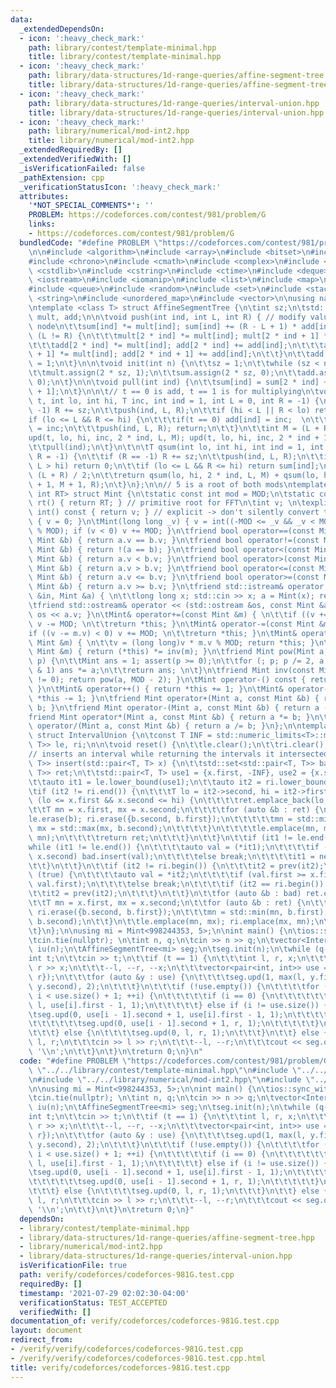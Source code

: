 ```yaml
---
data:
  _extendedDependsOn:
  - icon: ':heavy_check_mark:'
    path: library/contest/template-minimal.hpp
    title: library/contest/template-minimal.hpp
  - icon: ':heavy_check_mark:'
    path: library/data-structures/1d-range-queries/affine-segment-tree.hpp
    title: library/data-structures/1d-range-queries/affine-segment-tree.hpp
  - icon: ':heavy_check_mark:'
    path: library/data-structures/1d-range-queries/interval-union.hpp
    title: library/data-structures/1d-range-queries/interval-union.hpp
  - icon: ':heavy_check_mark:'
    path: library/numerical/mod-int2.hpp
    title: library/numerical/mod-int2.hpp
  _extendedRequiredBy: []
  _extendedVerifiedWith: []
  _isVerificationFailed: false
  _pathExtension: cpp
  _verificationStatusIcon: ':heavy_check_mark:'
  attributes:
    '*NOT_SPECIAL_COMMENTS*': ''
    PROBLEM: https://codeforces.com/contest/981/problem/G
    links:
    - https://codeforces.com/contest/981/problem/G
  bundledCode: "#define PROBLEM \"https://codeforces.com/contest/981/problem/G\"\n\
    \n\n#include <algorithm>\n#include <array>\n#include <bitset>\n#include <cassert>\n\
    #include <chrono>\n#include <cmath>\n#include <complex>\n#include <cstdio>\n#include\
    \ <cstdlib>\n#include <cstring>\n#include <ctime>\n#include <deque>\n#include\
    \ <iostream>\n#include <iomanip>\n#include <list>\n#include <map>\n#include <numeric>\n\
    #include <queue>\n#include <random>\n#include <set>\n#include <stack>\n#include\
    \ <string>\n#include <unordered_map>\n#include <vector>\n\nusing namespace std;\n\
    \ntemplate <class T> struct AffineSegmentTree {\n\tint sz;\n\tstd::vector<T> sum,\
    \ mult, add;\n\n\tvoid push(int ind, int L, int R) { // modify values for current\
    \ node\n\t\tsum[ind] *= mult[ind]; sum[ind] += (R - L + 1) * add[ind];\n\t\tif\
    \ (L != R) {\n\t\t\tmult[2 * ind] *= mult[ind]; mult[2 * ind + 1] *= mult[ind];\n\
    \t\t\tadd[2 * ind] *= mult[ind]; add[2 * ind] += add[ind];\n\t\t\tadd[2 * ind\
    \ + 1] *= mult[ind]; add[2 * ind + 1] += add[ind];\n\t\t}\n\t\tadd[ind] = 0; mult[ind]\
    \ = 1;\n\t}\n\n\tvoid init(int n) {\n\t\tsz = 1;\n\t\twhile (sz < n) sz *= 2;\n\
    \t\tmult.assign(2 * sz, 1);\n\t\tsum.assign(2 * sz, 0);\n\t\tadd.assign(2 * sz,\
    \ 0);\n\t}\n\n\tvoid pull(int ind) {\n\t\tsum[ind] = sum[2 * ind] + sum[2 * ind\
    \ + 1];\n\t}\n\n\t// t == 0 is add, t == 1 is for multiplying\n\tvoid upd(int\
    \ t, int lo, int hi, T inc, int ind = 1, int L = 0, int R = -1) {\n\t\tif (R ==\
    \ -1) R += sz;\n\t\tpush(ind, L, R);\n\t\tif (hi < L || R < lo) return;\n\t\t\
    if (lo <= L && R <= hi) {\n\t\t\tif(t == 0) add[ind] = inc;  \n\t\t\telse mult[ind]\
    \ = inc;\n\t\t\tpush(ind, L, R); return;\n\t\t}\n\t\tint M = (L + R) / 2;\n\t\t\
    upd(t, lo, hi, inc, 2 * ind, L, M); upd(t, lo, hi, inc, 2 * ind + 1, M + 1, R);\n\
    \t\tpull(ind);\n\t}\n\t\n\tT qsum(int lo, int hi, int ind = 1, int L = 0, int\
    \ R = -1) {\n\t\tif (R == -1) R += sz;\n\t\tpush(ind, L, R);\n\t\tif (lo > R ||\
    \ L > hi) return 0;\n\t\tif (lo <= L && R <= hi) return sum[ind];\n\t\tint M =\
    \ (L + R) / 2;\n\t\treturn qsum(lo, hi, 2 * ind, L, M) + qsum(lo, hi, 2 * ind\
    \ + 1, M + 1, R);\n\t}\n};\n\n// 5 is a root of both mods\ntemplate <int MOD,\
    \ int RT> struct Mint {\n\tstatic const int mod = MOD;\n\tstatic constexpr Mint\
    \ rt() { return RT; } // primitive root for FFT\n\tint v; \n\texplicit operator\
    \ int() const { return v; } // explicit -> don't silently convert to int\n\tMint()\
    \ { v = 0; }\n\tMint(long long _v) { v = int((-MOD <= _v && _v < MOD) ? _v : _v\
    \ % MOD); if (v < 0) v += MOD; }\n\tfriend bool operator==(const Mint &a, const\
    \ Mint &b) { return a.v == b.v; }\n\tfriend bool operator!=(const Mint &a, const\
    \ Mint &b) { return !(a == b); }\n\tfriend bool operator<(const Mint &a, const\
    \ Mint &b) { return a.v < b.v; }\n\tfriend bool operator>(const Mint &a, const\
    \ Mint &b) { return a.v > b.v; }\n\tfriend bool operator<=(const Mint &a, const\
    \ Mint &b) { return a.v <= b.v; }\n\tfriend bool operator>=(const Mint &a, const\
    \ Mint &b) { return a.v >= b.v; }\n\tfriend std::istream& operator >> (std::istream\
    \ &in, Mint &a) { \n\t\tlong long x; std::cin >> x; a = Mint(x); return in; }\n\
    \tfriend std::ostream& operator << (std::ostream &os, const Mint &a) { return\
    \ os << a.v; }\n\tMint& operator+=(const Mint &m) { \n\t\tif ((v += m.v) >= MOD)\
    \ v -= MOD; \n\t\treturn *this; }\n\tMint& operator-=(const Mint &m) { \n\t\t\
    if ((v -= m.v) < 0) v += MOD; \n\t\treturn *this; }\n\tMint& operator*=(const\
    \ Mint &m) { \n\t\tv = (long long)v * m.v % MOD; return *this; }\n\tMint& operator/=(const\
    \ Mint &m) { return (*this) *= inv(m); }\n\tfriend Mint pow(Mint a, long long\
    \ p) {\n\t\tMint ans = 1; assert(p >= 0);\n\t\tfor (; p; p /= 2, a *= a) if (p\
    \ & 1) ans *= a;\n\t\treturn ans; \n\t}\n\tfriend Mint inv(const Mint &a) { assert(a.v\
    \ != 0); return pow(a, MOD - 2); }\n\tMint operator-() const { return Mint(-v);\
    \ }\n\tMint& operator++() { return *this += 1; }\n\tMint& operator--() { return\
    \ *this -= 1; }\n\tfriend Mint operator+(Mint a, const Mint &b) { return a +=\
    \ b; }\n\tfriend Mint operator-(Mint a, const Mint &b) { return a -= b; }\n\t\
    friend Mint operator*(Mint a, const Mint &b) { return a *= b; }\n\tfriend Mint\
    \ operator/(Mint a, const Mint &b) { return a /= b; }\n};\n\ntemplate <class T>\
    \ struct IntervalUnion {\n\tconst T INF = std::numeric_limits<T>::max();\n\tstd::set<std::pair<T,\
    \ T>> le, ri;\n\n\tvoid reset() {\n\t\tle.clear();\n\t\tri.clear();\n\t}\n\n\t\
    // inserts an interval while returning the intervals it intersected with\n\tstd::vector<std::pair<T,\
    \ T>> insert(std::pair<T, T> x) {\n\t\tstd::set<std::pair<T, T>> bad;\n\t\tstd::vector<std::pair<T,\
    \ T>> ret;\n\t\tstd::pair<T, T> use1 = {x.first, -INF}, use2 = {x.second, INF};\n\
    \t\tauto it1 = le.lower_bound(use1);\n\t\tauto it2 = ri.lower_bound(use2);\n\t\
    \tif (it2 != ri.end()) {\n\t\t\tT lo = it2->second, hi = it2->first;\n\t\t\tif\
    \ (lo <= x.first && x.second <= hi) {\n\t\t\t\tret.emplace_back(lo, hi);\n\t\t\
    \t\tT mn = x.first, mx = x.second;\n\t\t\t\tfor (auto &b : ret) {\n\t\t\t\t\t\
    le.erase(b); ri.erase({b.second, b.first});\n\t\t\t\t\tmn = std::min(mn, b.first);\
    \ mx = std::max(mx, b.second);\n\t\t\t\t}\n\t\t\t\tle.emplace(mn, mx); ri.emplace(mx,\
    \ mn);\n\t\t\t\treturn ret;\n\t\t\t}\n\t\t}\n\t\tif (it1 != le.end()) {\n\t\t\t\
    while (it1 != le.end()) {\n\t\t\t\tauto val = (*it1);\n\t\t\t\tif (val.first <=\
    \ x.second) bad.insert(val);\n\t\t\t\telse break;\n\t\t\t\tit1 = next(it1);\n\t\
    \t\t}\n\t\t}\n\t\tif (it2 != ri.begin()) {\n\t\t\tit2 = prev(it2);\n\t\t\twhile\
    \ (true) {\n\t\t\t\tauto val = *it2;\n\t\t\t\tif (val.first >= x.first) bad.emplace(val.second,\
    \ val.first);\n\t\t\t\telse break;\n\t\t\t\tif (it2 == ri.begin()) break;\n\t\t\
    \t\tit2 = prev(it2);\n\t\t\t}\n\t\t}\n\t\tfor (auto &b : bad) ret.emplace_back(b);\n\
    \t\tT mn = x.first, mx = x.second;\n\t\tfor (auto &b : ret) {\n\t\t\tle.erase(b);\
    \ ri.erase({b.second, b.first});\n\t\t\tmn = std::min(mn, b.first); mx = std::max(mx,\
    \ b.second);\n\t\t}\n\t\tle.emplace(mn, mx); ri.emplace(mx, mn);\n\t\treturn ret;\n\
    \t}\n};\n\nusing mi = Mint<998244353, 5>;\n\nint main() {\n\tios::sync_with_stdio(false);\n\
    \tcin.tie(nullptr); \n\tint n, q;\n\tcin >> n >> q;\n\tvector<IntervalUnion<int>>\
    \ iu(n);\n\tAffineSegmentTree<mi> seg;\n\tseg.init(n);\n\twhile (q--) {\n\t\t\
    int t;\n\t\tcin >> t;\n\t\tif (t == 1) {\n\t\t\tint l, r, x;\n\t\t\tcin >> l >>\
    \ r >> x;\n\t\t\t--l, --r, --x;\n\t\t\tvector<pair<int, int>> use = iu[x].insert({l,\
    \ r});\n\t\t\tfor (auto &y : use) {\n\t\t\t\tseg.upd(1, max(l, y.first), min(r,\
    \ y.second), 2);\n\t\t\t}\n\t\t\tif (!use.empty()) {\n\t\t\t\tfor (int i = 0;\
    \ i < use.size() + 1; ++i) {\n\t\t\t\t\tif (i == 0) {\n\t\t\t\t\t\tseg.upd(0,\
    \ l, use[i].first - 1, 1);\n\t\t\t\t\t} else if (i != use.size()) {\n\t\t\t\t\t\
    \tseg.upd(0, use[i - 1].second + 1, use[i].first - 1, 1);\n\t\t\t\t\t} else {\n\
    \t\t\t\t\t\tseg.upd(0, use[i - 1].second + 1, r, 1);\n\t\t\t\t\t}\n\t\t\t\t}\n\
    \t\t\t} else {\n\t\t\t\tseg.upd(0, l, r, 1);\n\t\t\t}\n\t\t} else {\n\t\t\tint\
    \ l, r;\n\t\t\tcin >> l >> r;\n\t\t\t--l, --r;\n\t\t\tcout << seg.qsum(l, r) <<\
    \ '\\n';\n\t\t}\n\t}\n\treturn 0;\n}\n"
  code: "#define PROBLEM \"https://codeforces.com/contest/981/problem/G\"\n\n#include\
    \ \"../../library/contest/template-minimal.hpp\"\n#include \"../../library/data-structures/1d-range-queries/affine-segment-tree.hpp\"\
    \n#include \"../../library/numerical/mod-int2.hpp\"\n#include \"../../library/data-structures/1d-range-queries/interval-union.hpp\"\
    \n\nusing mi = Mint<998244353, 5>;\n\nint main() {\n\tios::sync_with_stdio(false);\n\
    \tcin.tie(nullptr); \n\tint n, q;\n\tcin >> n >> q;\n\tvector<IntervalUnion<int>>\
    \ iu(n);\n\tAffineSegmentTree<mi> seg;\n\tseg.init(n);\n\twhile (q--) {\n\t\t\
    int t;\n\t\tcin >> t;\n\t\tif (t == 1) {\n\t\t\tint l, r, x;\n\t\t\tcin >> l >>\
    \ r >> x;\n\t\t\t--l, --r, --x;\n\t\t\tvector<pair<int, int>> use = iu[x].insert({l,\
    \ r});\n\t\t\tfor (auto &y : use) {\n\t\t\t\tseg.upd(1, max(l, y.first), min(r,\
    \ y.second), 2);\n\t\t\t}\n\t\t\tif (!use.empty()) {\n\t\t\t\tfor (int i = 0;\
    \ i < use.size() + 1; ++i) {\n\t\t\t\t\tif (i == 0) {\n\t\t\t\t\t\tseg.upd(0,\
    \ l, use[i].first - 1, 1);\n\t\t\t\t\t} else if (i != use.size()) {\n\t\t\t\t\t\
    \tseg.upd(0, use[i - 1].second + 1, use[i].first - 1, 1);\n\t\t\t\t\t} else {\n\
    \t\t\t\t\t\tseg.upd(0, use[i - 1].second + 1, r, 1);\n\t\t\t\t\t}\n\t\t\t\t}\n\
    \t\t\t} else {\n\t\t\t\tseg.upd(0, l, r, 1);\n\t\t\t}\n\t\t} else {\n\t\t\tint\
    \ l, r;\n\t\t\tcin >> l >> r;\n\t\t\t--l, --r;\n\t\t\tcout << seg.qsum(l, r) <<\
    \ '\\n';\n\t\t}\n\t}\n\treturn 0;\n}"
  dependsOn:
  - library/contest/template-minimal.hpp
  - library/data-structures/1d-range-queries/affine-segment-tree.hpp
  - library/numerical/mod-int2.hpp
  - library/data-structures/1d-range-queries/interval-union.hpp
  isVerificationFile: true
  path: verify/codeforces/codeforces-981G.test.cpp
  requiredBy: []
  timestamp: '2021-07-29 02:02:30-04:00'
  verificationStatus: TEST_ACCEPTED
  verifiedWith: []
documentation_of: verify/codeforces/codeforces-981G.test.cpp
layout: document
redirect_from:
- /verify/verify/codeforces/codeforces-981G.test.cpp
- /verify/verify/codeforces/codeforces-981G.test.cpp.html
title: verify/codeforces/codeforces-981G.test.cpp
---
```

